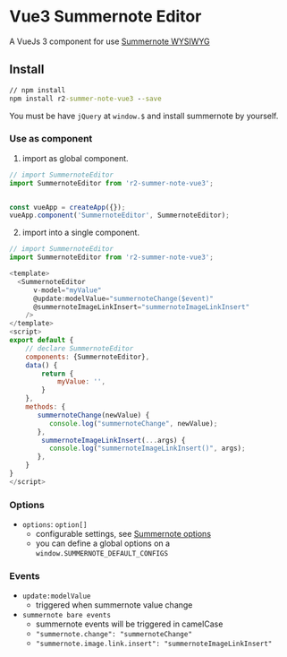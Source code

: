# Vue3 Summernote Editor

A VueJs 3 component for use [Summernote WYSIWYG](https://summernote.org/)

## Install
``` cmd
// npm install
npm install r2-summer-note-vue3 --save
```

You must be have `jQuery` at `window.$` and install summernote by yourself.

### Use as component
1. import as global component.
``` javascript
// import SummernoteEditor
import SummernoteEditor from 'r2-summer-note-vue3';


const vueApp = createApp({});
vueApp.component('SummernoteEditor', SummernoteEditor);

```

2. import into a single component.
``` javascript
// import SummernoteEditor
import SummernoteEditor from 'r2-summer-note-vue3';

<template>
  <SummernoteEditor
      v-model="myValue"
      @update:modelValue="summernoteChange($event)"
      @summernoteImageLinkInsert="summernoteImageLinkInsert"
    />
</template>
<script>
export default {
    // declare SummernoteEditor
    components: {SummernoteEditor},
    data() {
        return {
            myValue: '',
        }
    },
    methods: {
       summernoteChange(newValue) {
          console.log("summernoteChange", newValue);
       },
        summernoteImageLinkInsert(...args) {
          console.log("summernoteImageLinkInsert()", args);
       },
    }
}
</script>
```


### Options
- `options`: `option[]`
  - configurable settings, see [Summernote options](https://summernote.org/deep-dive/)
  - you can define a global options on a `window.SUMMERNOTE_DEFAULT_CONFIGS`

### Events
- `update:modelValue`
  - triggered when summernote value change
- `summernote bare events`
  - summernote events will be triggered in camelCase
  - `"summernote.change": "summernoteChange"`
  - `"summernote.image.link.insert": "summernoteImageLinkInsert"`
